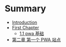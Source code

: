 # Summary

* [Introduction](README.md)
* [First Chapter](chapter1.md)
  * [1.1  pwa 基础](chapter1/11-pwa-ji-chu.md)
* [第二章 第一个 PWA 站点](di-er-zhang-di-yi-ge-pwa-zhan-dian.md)

